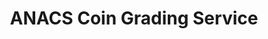---
title: "ANACS Coin Grading Service"
url: /centennial/anacs-coin-grading-service/
shop: collector
---